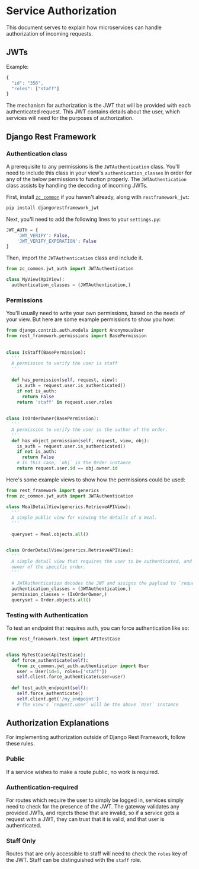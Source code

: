 # Service Authorization

This document serves to explain how microservices can handle authorization of
incoming requests.

## JWTs

Example:
```javascript
{
  "id": "356",
  "roles": ["staff"]
}
```

The mechanism for authorization is the JWT that will be provided with each
authenticated request. This JWT contains details about the user, which services
will need for the purposes of authorization.

## Django Rest Framework

### Authentication class

A prerequisite to any permissions is the `JWTAuthentication` class. You'll
need to include this class in your view's `authentication_classes` in order for
any of the below permissions to function properly. The `JWTAuthentication` class
assists by handling the decoding of incoming JWTs.

First, install [`zc_common`](https://github.com/ZeroCater/zc_common) if you
haven't already, along with `restframework_jwt`:
```bash
pip install djangorestframework_jwt
```

Next, you'll need to add the following lines to your `settings.py`:
```python
JWT_AUTH = {
    'JWT_VERIFY': False,
    'JWT_VERIFY_EXPIRATION': False
}
```

Then, import the `JWTAuthentication` class and include it.
```python
from zc_common.jwt_auth import JWTAuthentication

class MyView(ApiView):
  authentication_classes = (JWTAuthentication,)
```

### Permissions

You'll usually need to write your own permissions, based on the needs of your
view. But here are some example permissions to show you how:

```python
from django.contrib.auth.models import AnonymousUser
from rest_framework.permissions import BasePermission
    
    
class IsStaff(BasePermission):
  '''
  A permission to verify the user is staff
  '''
  
  def has_permission(self, request, view):
    is_auth = request.user.is_authenticated()
    if not is_auth:
      return False
    return 'staff' in request.user.roles
    
    
class IsOrderOwner(BasePermission):
  '''
  A permission to verify the user is the author of the order.
  '''
  def has_object_permission(self, request, view, obj):
    is_auth = request.user.is_authenticated()
    if not is_auth:
      return False
    # In this case, `obj` is the Order instance
    return request.user.id == obj.owner.id
```

Here's some example views to show how the permissions could be used:

```python
from rest_framework import generics
from zc_common.jwt_auth import JWTAuthentication

class MealDetailView(generics.RetrieveAPIView):
  '''
  A simple public view for viewing the details of a meal.
  '''
  
  queryset = Meal.objects.all()


class OrderDetailView(generics.RetrieveAPIView):
  '''
  A simple detail view that requires the user to be authenticated, and the
  owner of the specific order.
  '''
  
  # JWTAuthentication decodes the JWT and assigns the payload to `request.user`
  authentication_classes = (JWTAuthentication,)
  permission_classes = (IsOrderOwner,)
  queryset = Order.objects.all()
```

### Testing with Authentication

To test an endpoint that requires auth, you can force authentication like so:

```python
from rest_framework.test import APITestCase


class MyTestCase(ApiTestCase):
  def force_authenticate(self):
    from zc_common.jwt_auth.authentication import User
    user = User(id=1, roles=['staff'])
    self.client.force_authenticate(user=user)
    
  def test_auth_endpoint(self):
    self.force_authenticate()
    self.client.get('/my_endpoint')
    # The view's `request.user` will be the above `User` instance
```

## Authorization Explanations

For implementing authorization outside of Django Rest Framework, follow these
rules.

### Public

If a service wishes to make a route public, no work is required.

### Authentication-required

For routes which require the user to simply be logged in, services simply need
to check for the presence of the JWT. The gateway validates any provided JWTs,
and rejects those that are invalid, so if a service gets a request with a JWT,
they can trust that it is valid, and that user is authenticated.

### Staff Only

Routes that are only accessible to staff will need to check the `roles`
key of the JWT. Staff can be distinguished with the `staff` role.
